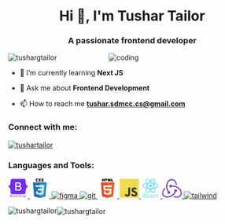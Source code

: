 <h1 align="center">Hi 👋, I'm Tushar Tailor</h1>
<h3 align="center">A passionate frontend developer</h3>
<img align="right" alt="coding" width="300" src="https://media4.giphy.com/media/odTTszSU3M3pb5I9eW/200w.gif?cid=82a1493b4qsndu0ef9gw2rgbc80hkyt2y399mrrv5x100d2q&ep=v1_gifs_related&rid=200w.gif&ct=g" >

<p align="left"> <img src="https://komarev.com/ghpvc/?username=tushargtailor&label=Profile%20views&color=0e75b6&style=flat" alt="tushargtailor" /> </p>

- 🌱 I’m currently learning **Next JS**

- 💬 Ask me about **Frontend Development**

- 📫 How to reach me **tushar.sdmcc.cs@gmail.com**

<h3 align="left">Connect with me:</h3>
<p align="left">
<a href="https://linkedin.com/in/tushartailor" target="blank"><img align="center" src="https://raw.githubusercontent.com/rahuldkjain/github-profile-readme-generator/master/src/images/icons/Social/linked-in-alt.svg" alt="tushartailor" height="30" width="40" /></a>
</p>

<h3 align="left">Languages and Tools:</h3>
<p align="left"> <a href="https://getbootstrap.com" target="_blank" rel="noreferrer"> <img src="https://raw.githubusercontent.com/devicons/devicon/master/icons/bootstrap/bootstrap-plain-wordmark.svg" alt="bootstrap" width="40" height="40"/> </a> <a href="https://www.w3schools.com/css/" target="_blank" rel="noreferrer"> <img src="https://raw.githubusercontent.com/devicons/devicon/master/icons/css3/css3-original-wordmark.svg" alt="css3" width="40" height="40"/> </a> <a href="https://www.figma.com/" target="_blank" rel="noreferrer"> <img src="https://www.vectorlogo.zone/logos/figma/figma-icon.svg" alt="figma" width="40" height="40"/> </a> <a href="https://git-scm.com/" target="_blank" rel="noreferrer"> <img src="https://www.vectorlogo.zone/logos/git-scm/git-scm-icon.svg" alt="git" width="40" height="40"/> </a> <a href="https://www.w3.org/html/" target="_blank" rel="noreferrer"> <img src="https://raw.githubusercontent.com/devicons/devicon/master/icons/html5/html5-original-wordmark.svg" alt="html5" width="40" height="40"/> </a> <a href="https://developer.mozilla.org/en-US/docs/Web/JavaScript" target="_blank" rel="noreferrer"> <img src="https://raw.githubusercontent.com/devicons/devicon/master/icons/javascript/javascript-original.svg" alt="javascript" width="40" height="40"/> </a> <a href="https://reactjs.org/" target="_blank" rel="noreferrer"> <img src="https://raw.githubusercontent.com/devicons/devicon/master/icons/react/react-original-wordmark.svg" alt="react" width="40" height="40"/> </a> <a href="https://redux.js.org" target="_blank" rel="noreferrer"> <img src="https://raw.githubusercontent.com/devicons/devicon/master/icons/redux/redux-original.svg" alt="redux" width="40" height="40"/> </a> <a href="https://tailwindcss.com/" target="_blank" rel="noreferrer"> <img src="https://www.vectorlogo.zone/logos/tailwindcss/tailwindcss-icon.svg" alt="tailwind" width="40" height="40"/> </a> </p>

<p><img align="left" src="https://github-readme-stats.vercel.app/api/top-langs?username=tushargtailor&show_icons=true&locale=en&layout=compact" alt="tushargtailor" /></p>


<p><img align="center" src="https://github-readme-streak-stats.herokuapp.com/?user=tushargtailor&" alt="tushargtailor" /></p>
